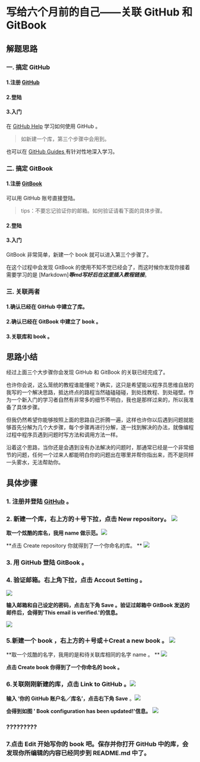 # 写给六个月前的自己——关联 GitHub 和 GitBook
## 解题思路
### 一. 搞定 GitHub 
#### 1.注册  [GitHub](https://github.com) 
#### 2.登陆
#### 3.入门
在 [GitHub Help](https://help.github.com) 学习如何使用 GitHub 。
> 如新建一个库，第三个步骤中会用到。 

也可以在 [GitHub Guides ](https://guides.github.com) 有针对性地深入学习。
### 二. 搞定 GitBook
#### 1.注册 [GitBook](https://www.gitbook.com)
可以用 GitHub 账号直接登陆。

>tips：不要忘记验证你的邮箱。如何验证请看下面的具体步骤。

#### 2.登陆
#### 3.入门
GitBook 非常简单，新建一个 book 就可以进入第三个步骤了。

在这个过程中会发现 GitBook 的使用不知不觉已经会了，而这时候你发现你接着需要学习的是 [Markdown]***等md写好后在这里插入教程链接***。

### 三. 关联两者
#### 1.确认已经在 GitHub 中建立了库。
#### 2.确认已经在 GitBook 中建立了 book 。
#### 3.关联库和 book 。
## 思路小结
经过上面三个大步骤你会发现 GitHub 和 GitBook 的关联已经完成了。

也许你会说，这么笼统的教程谁能懂呢？确实，这只是希望能以程序员思维自居的我写的一个解决思路，抵达终点的路程当然磕磕碰碰，到处找教程、到处碰壁。作为一个新入门的学习者自然有非常多的细节不明白，我也是那样过来的，所以我准备了具体步骤。

但我仍然希望你能够按照上面的思路自己折腾一遍，这样也许你以后遇到问题就能够首先分解为几个大步骤，每个步骤再进行分解，逐一找到解决的办法，就像编程过程中程序员遇到问题时写方法和调用方法一样。

沿着这个思路，当你还是会遇到没有办法解决的问题时，那通常已经是一个非常细节的问题，任何一个过来人都能明白你的问题出在哪里并帮你指出来，而不是同样一头雾水，无法帮助你。
## 具体步骤
### 1. 注册并登陆 [GitHub](https://github.com) 。 
### 2. 新建一个库，右上方的＋号下拉，点击 New repository。  ![](http://img1.ph.126.net/4AGpUv1W8KddYm52Gcyjzw==/6630391566047723290.jpg) 


**取一个炫酷的库名，我用 name 做示范。**![](http://img2.ph.126.net/pfmPEdOI6m6Leb4_ejbD0g==/2452772947074564263.jpg)

**点击 Create repository 你就得到了一个你命名的库。 ** ![](http://img1.ph.126.net/IeTAhgj-Nq2eMJoooTq3Xw==/3360811222027360864.jpg)  


### 3. 用 GitHub 登陆 GitBook 。


### 4. 验证邮箱。右上角下拉，点击 Accout Setting 。


![](http://img0.ph.126.net/3jdkOyxGOI8Md8o2nkTiFw==/661747670264676873.png)  


**输入邮箱和自己设定的密码，点击左下角 Save 。验证过邮箱中 GitBook 发送的邮件后，会得到'This email is verified.'的信息。**

![](http://img0.ph.126.net/TH0h8NSpqT5JqQJBNvMb8g==/6599272088448547215.jpg)



### 5.新建一个 book ，右上方的＋号或＋Creat a new book 。 ![](http://img1.ph.126.net/YR01nW8cRDrMTN25PDNmQg==/646829496499017793.jpg)    


**取一个炫酷的名字，我用的是和待关联库相同的名字 name 。 ** ![](http://img2.ph.126.net/5YL3UsKNC9fcCbBYMRJW8g==/6599273187960174962.jpg)    

**点击 Create book 你得到了一个你命名的 book 。**


### 6.关联刚刚新建的库，点击 Link to GitHub 。![](http://img1.ph.126.net/ovoXWu-grJy11mOXZocqXg==/6619368961979988001.jpg) 

**输入 ‘你的 GitHub 账户名／库名’，点击右下角 Save** 。![](http://img2.ph.126.net/cyyogF0Jn6vMc2mjPF8nNg==/3096787693788560714.jpg) 

**会得到如图 ' Book configuration has been updated!'信息。**
![](http://img2.ph.126.net/hL3gZV_-n2pUqlcqu02bqA==/6608237506261334228.jpg)
### ?????????
### 7.点击 Edit 开始写你的 book 吧。保存并你打开 GitHub 中的库，会发现你所编辑的内容已经同步到 README.md 中了。
